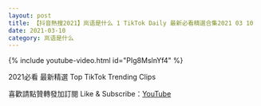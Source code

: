```yaml
---
layout: post
title: 【抖音熱搜2021】岚语是什么 1 TikTok Daily 最新必看精選合集2021 03 10
date: 2021-03-10
category: 岚语是什么
---
```


{% include youtube-video.html id="PIg8MslnYf4" %}

2021必看 最新精選 Top TikTok Trending Clips

喜歡請點贊轉發加訂閱 Like & Subscribe：[YouTube](https://www.youtube.com/channel/UCAoR7VcanIPd04uEq_GIylA/videos)

